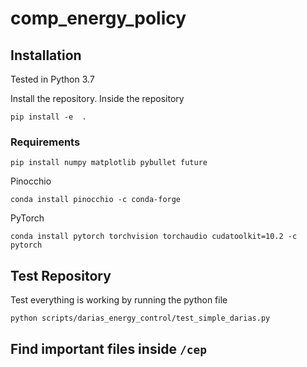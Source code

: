 # comp_energy_policy

## Installation

Tested in Python 3.7

Install the repository. Inside the repository

``pip install -e  .``

### Requirements

``pip install numpy matplotlib pybullet future``

Pinocchio

``conda install pinocchio -c conda-forge``

PyTorch

``conda install pytorch torchvision torchaudio cudatoolkit=10.2 -c pytorch``


## Test Repository

Test everything is working by running the python file

``python scripts/darias_energy_control/test_simple_darias.py``

## Find important files inside ``/cep``
